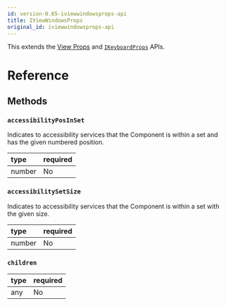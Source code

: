 ```yaml
---
id: version-0.65-iviewwindowsprops-api
title: IViewWindowsProps
original_id: iviewwindowsprops-api
---
```


This extends the [View Props](https://reactnative.dev/docs/view#props) and [`IKeyboardProps`](ikeyboardprops-api-windows.md) APIs.

# Reference

## Methods

### `accessibilityPosInSet`

Indicates to accessibility services that the Component is within a set and has the given numbered position.

| type | required |
|:--|:--|
| number | No |

### `accessibilitySetSize`

Indicates to accessibility services that the Component is within a set with the given size.

| type | required |
|:--|:--|
| number | No |

### `children`

| type | required |
|:--|:--|
| any | No |
